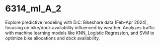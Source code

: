# 6314_ml_A_2
Explore predictive modeling with D.C. Bikeshare data (Feb-Apr 2024), focusing on bike/dock availability influenced by weather. Analyzes traffic with machine learning models like KNN, Logistic Regression, and SVM to optimize bike allocations and dock availability.
